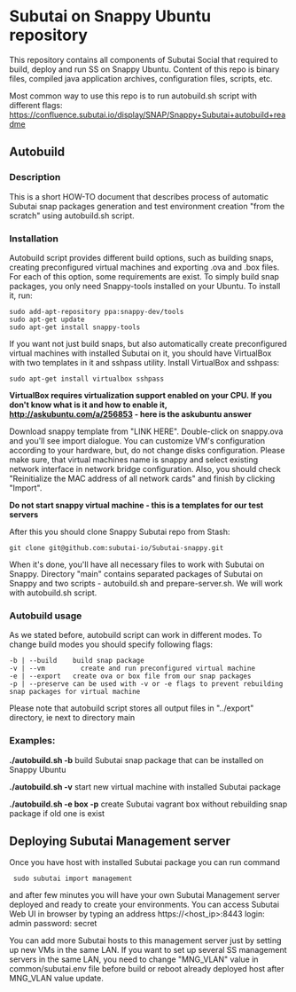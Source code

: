 # Subutai on Snappy Ubuntu repository

This repository contains all components of Subutai Social that required to build, deploy and run SS on Snappy Ubuntu.
Content of this repo is binary files, compiled java application archives, configuration files, scripts, etc.

Most common way to use this repo is to run autobuild.sh script with different flags: https://confluence.subutai.io/display/SNAP/Snappy+Subutai+autobuild+readme

## Autobuild

### Description
This is a short HOW-TO document that describes process of automatic Subutai snap packages generation and test environment creation "from the scratch" using autobuild.sh script.

### Installation
Autobuild script provides different build options, such as building snaps, creating preconfigured virtual machines and exporting .ova and .box files. For each of this option, some requirements are exist.
To simply build snap packages, you only need Snappy-tools installed on your Ubuntu. To install it, run:

    sudo add-apt-repository ppa:snappy-dev/tools
    sudo apt-get update
    sudo apt-get install snappy-tools
 
If you want not just build snaps, but also automatically create preconfigured virtual machines with installed Subutai on it, you should have VirtualBox with two templates in it and sshpass utility.
Install VirtualBox and sshpass:

    sudo apt-get install virtualbox sshpass
 
**VirtualBox requires virtualization support enabled on your CPU. If you don't know what is it and how to enable it, http://askubuntu.com/a/256853 - here is the askubuntu answer**
 
Download snappy template from "LINK HERE". Double-click on snappy.ova and you'll see import dialogue. You can customize VM's configuration according to your hardware, but, do not change disks configuration. Please make sure, that virtual machines name is snappy and select existing network interface in network bridge configuration. Also, you should check "Reinitialize the MAC address of all network cards" and finish by clicking "Import".

**Do not start snappy virtual machine - this is a templates for our test servers**
 
After this you should clone Snappy Subutai repo from Stash: 

    git clone git@github.com:subutai-io/Subutai-snappy.git 

When it's done, you'll have all necessary files to work with Subutai on Snappy. Directory "main" contains separated packages of Subutai on Snappy and two scripts - autobuild.sh and prepare-server.sh. We will work with autobuild.sh script.

### Autobuild usage
As we stated before, autobuild script can work in different modes. To change build modes you should specify following flags:

	-b | --build	build snap package
	-v | --vm		  create and run preconfigured virtual machine
	-e | --export	create ova or box file from our snap packages
	-p | --preserve	can be used with -v or -e flags to prevent rebuilding snap packages for virtual machine

Please note that autobuild script stores all output files in "../export" directory, ie next to directory main

### Examples:
**./autobuild.sh -b**	build Subutai snap package that can be installed on Snappy Ubuntu

**./autobuild.sh -v**	start new virtual machine with installed Subutai package

**./autobuild.sh -e box -p**	create Subutai vagrant box without rebuilding snap package if old one is exist

## Deploying Subutai Management server
Once you have host with installed Subutai package you can run command

     sudo subutai import management

and after few minutes you will have your own Subutai Management server deployed and ready to create your environments. You can access Subutai Web UI in browser by typing an address https://<host_ip>:8443
login: admin
password: secret

You can add more Subutai hosts to this management server just by setting up new VMs in the same LAN. If you want to set up several SS management servers in the same LAN, you need to change "MNG_VLAN" value in common/subutai.env file before build or reboot already deployed host after MNG_VLAN value update.
